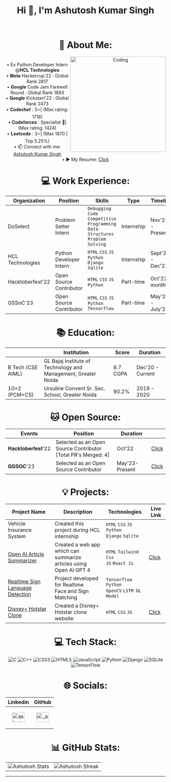 <center><h1 align="center">Hi 👋, I'm Ashutosh Kumar Singh</h1><center> 
<br>
 
# 💫 About Me: 
<img align="right" alt="Coding" width="300" src="https://camo.githubusercontent.com/cae12fddd9d6982901d82580bdf321d81fb299141098ca1c2d4891870827bf17/68747470733a2f2f6d69726f2e6d656469756d2e636f6d2f6d61782f313336302f302a37513379765349765f7430696f4a2d5a2e676966"><br> 
• Ex Python Developer Intern @𝐇𝐂𝐋 𝐓𝐞𝐜𝐡𝐧𝐨𝐥𝐨𝐠𝐢𝐞𝐬<br>• 𝐌𝐞𝐭𝐚 Hackercup'22 : Global Rank 2817<br>• 𝐆𝐨𝐨𝐠𝐥𝐞 Code Jam Farewell Round : Global Rank 1893<br>• 𝐆𝐨𝐨𝐠𝐥𝐞 Kickstart'22 : Global Rank 2473<br>• 𝐂𝐨𝐝𝐞𝐜𝐡𝐞𝐟 : 3⭐| (Max rating: 1718)<br>• 𝐂𝐨𝐝𝐞𝐟𝐨𝐫𝐜𝐞𝐬 : Specialist 💙| (Max rating: 1424) <br>• 𝐋𝐞𝐞𝐭𝐜𝐨𝐝𝐞 : 3⭐| (Max 1870 | Top 5.25%) <br>• 📫 Connect with me: <a href="https://www.linkedin.com/in/ashutosh-kumar-singh-03975a18b/">Ashutosh Kumar Singh</a> <br> • ▶ My Resume: <a href="https://drive.google.com/file/d/1xQdWJB9N5f_Q1FqUqRwHJ3pC67aTWteP/view?usp=sharing/">Click</a> <br>

# 💻 Work Experience:
|Organization|Position|Skills|Type|Timeline| |
|-----------|----------|-----------|-----------|-----------|----|
|DoSelect|Problem Setter Intern|```Debugging Code``` ```Competitive Programming``` ```Data Structures``` ```Problem Solving```| Internship | Nov'23 - Present||
|HCL Technologies|Python Developer Intern|```HTML``` ```CSS``` ```JS``` ```Python```<br> ```Django``` ```Sqlite``` | Internship | Sept'22 - Dec'22|<a href="https://drive.google.com/file/d/1YXBWgI6eIH9xgzMGP_J9DKnvGp420P-u/view?usp=sharing"> Click </a>|
|Hacktoberfest'22|Open Source Contributor|```HTML``` ```CSS``` ```JS``` ```Python```| Part-time | Oct'22(1 month)|<a href="https://www.holopin.io/@ashu012002#/"> Click </a>|
|GSSoC'23|Open Source Contributor|```HTML``` ```CSS``` ```JS``` ```Python``` ```Tensorflow```| Part-time | May'23 - July'23|<a href="https://drive.google.com/file/d/1GTeC2qUQLdpddzB4vnHk1LtN9ZLl8flf/view?usp=sharing"> Click </a>|


# 📚 Education:
||Institution|Score|Duration| 
|-----------|------------------|-----------|-----------|
| B Tech (CSE AIML) | GL Bajaj Institute of Technology and Management, Greater Noida| 8.7 CGPA | Dec'20 - Current |
| 10+2 (PCM+CS) | Ursuline Convent Sr. Sec. School, Greater Noida | 90.2% | 2019 - 2020 | 


# 🐱 Open Source:
|Events|Position|Duration|   |
|------|--------|--------|-----|
|𝐇𝐚𝐜𝐤𝐭𝐨𝐛𝐞𝐫𝐟𝐞𝐬𝐭'22|Selected as an Open Source Contributor <br> [Total PR's Merged: 4]|Oct'22|<a href="https://www.holopin.io/@ashu012002#/"> Click </a>|
|𝐆𝐒𝐒𝐎𝐂'23|Selected as an Open Source Contributor|May'23-Present|<a href="https://drive.google.com/file/d/1GTeC2qUQLdpddzB4vnHk1LtN9ZLl8flf/view?usp=sharing"> Click </a>|

# 💡 Projects:  
|Project Name|Description|Technologies|Live Link|
|-----------|-----------|-----------|----|
| Vehicle Insurance System | Created this project during HCL internship | ```HTML``` ```CSS``` ```JS``` ```Python```<br>```Django``` ```Sqlite``` ||
| <a href="https://github.com/Ashutosh0120/Ai-Article-Summarizer"> Open AI Article Summarizer </a>| Created a web app which can summarize <br> articles using Open AI GPT 4 |```HTML``` ```Tailwind Css``` <br> ```JS``` ```React Js```|<a href="https://openaiarticlesummarizer.netlify.app/"> Click </a>|
| <a href="https://github.com/Ashutosh0120/Realtime-Sign-Language-System"> Realtime Sign Language Detection </a>| Project developed for Realtime <br> Face and Sign Matching |```Tensorflow``` ```Python``` <br> ```OpenCV``` ```LSTM DL Model```||
| <a href="https://github.com/Ashutosh0120/HostarClone"> Disney+ Hotstar Clone </a>| Created a Disney+ Hotstar clone website |```HTML``` ```CSS``` ```JS```|<a href="https://csb-nbvvnt.netlify.app"> Click </a>|


# 💻 Tech Stack: 
![C](https://img.shields.io/badge/c-%2300599C.svg?style=for-the-badge&logo=c&logoColor=white) ![C++](https://img.shields.io/badge/c++-%2300599C.svg?style=for-the-badge&logo=c%2B%2B&logoColor=white) ![CSS3](https://img.shields.io/badge/css3-%231572B6.svg?style=for-the-badge&logo=css3&logoColor=white) ![HTML5](https://img.shields.io/badge/html5-%23E34F26.svg?style=for-the-badge&logo=html5&logoColor=white) ![JavaScript](https://img.shields.io/badge/javascript-%23323330.svg?style=for-the-badge&logo=javascript&logoColor=%23F7DF1E) ![Python](https://img.shields.io/badge/python-3670A0?style=for-the-badge&logo=python&logoColor=ffdd54) ![Django](https://img.shields.io/badge/django-%23092E20.svg?style=for-the-badge&logo=django&logoColor=white) ![SQLite](https://img.shields.io/badge/sqlite-%2307405e.svg?style=for-the-badge&logo=sqlite&logoColor=white) ![TensorFlow](https://img.shields.io/badge/TensorFlow-%23FF6F00.svg?style=for-the-badge&logo=TensorFlow&logoColor=white)

# 🌐 Socials: 
| Linkedin | GitHub |
|-----------|-----------|
| <p align="center"><a href="https://www.linkedin.com/in/ashutosh-kumar-singh-03975a18b/" target="blank"><img align="center" src="https://raw.githubusercontent.com/rahuldkjain/github-profile-readme-generator/master/src/images/icons/Social/linked-in-alt.svg" alt="ashutosh" height="30" width="40" /></a></p> | <p align="center"> <a href="https://github.com/Ashutosh0120" target="blank"><img align="center" src="https://raw.githubusercontent.com/rahuldkjain/github-profile-readme-generator/master/src/images/icons/Social/github.svg" alt="_ansuman_behera_/" height="30" width="40" /></a> </p> |


# 📊 GitHub Stats: </h2>
| | |
|-----------|-----------|
| ![Ashutosh Stats](https://github-readme-stats-sigma-five.vercel.app/api?username=Ashutosh0120&theme=nightowl&hide_border=false&include_all_commits=true&count_private=false) | ![Ashutosh Streak](https://github-readme-streak-stats.herokuapp.com/?user=Ashutosh0120&theme=nightowl&hide_border=false) |

---

